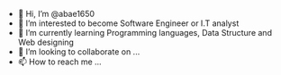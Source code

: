 - 👋 Hi, I’m @abae1650
- 👀 I’m interested to become Software Engineer or I.T analyst
- 🌱 I’m currently learning Programming languages, Data Structure and Web designing
- 💞️ I’m looking to collaborate on ...
- 📫 How to reach me ...

<!---
abae1650/abae1650 is a ✨ special ✨ repository because its `README.md` (this file) appears on your GitHub profile.
You can click the Preview link to take a look at your changes.
--->
